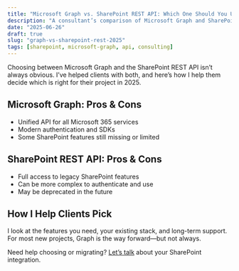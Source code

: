 ```yaml
---
title: "Microsoft Graph vs. SharePoint REST API: Which One Should You Use in 2025?"
description: "A consultant’s comparison of Microsoft Graph and SharePoint REST APIs for modern integrations."
date: "2025-06-26"
draft: true
slug: "graph-vs-sharepoint-rest-2025"
tags: [sharepoint, microsoft-graph, api, consulting]
---
```


<section>
<p>
Choosing between Microsoft Graph and the SharePoint REST API isn’t always obvious. I’ve helped clients with both, and here’s how I help them decide which is right for their project in 2025.
</p>

<h2>Microsoft Graph: Pros & Cons</h2>
<ul>
<li>Unified API for all Microsoft 365 services</li>
<li>Modern authentication and SDKs</li>
<li>Some SharePoint features still missing or limited</li>
</ul>

<h2>SharePoint REST API: Pros & Cons</h2>
<ul>
<li>Full access to legacy SharePoint features</li>
<li>Can be more complex to authenticate and use</li>
<li>May be deprecated in the future</li>
</ul>

<h2>How I Help Clients Pick</h2>
<p>
I look at the features you need, your existing stack, and long-term support. For most new projects, Graph is the way forward—but not always.
</p>

<p>
Need help choosing or migrating? <a href="/contact">Let’s talk</a> about your SharePoint integration.
</p>
</section>
